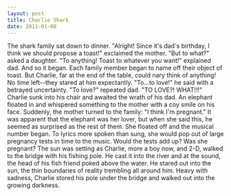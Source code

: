 ```yaml
---
layout: post
title: Charlie Shark
date: 2011-01-08
---
```

The shark family sat down to dinner.    "Alright! Since
      it's dad's birthday, I think we should propose a toast!" exclaimed the mother.    "But to what?" asked a daughter.    "To anything! Toast
      to whatever you want!" explained dad.    And so it began. Each family
      member began to name off their object of toast. But Charlie, far at the end of the table,
      could nary think of anything! No time left--they stared at him expectantly.    "To...to love!" he said with a betrayed uncertainty.    "To love?"
      repeated dad. "TO LOVE?! WHAT!!!"    Charlie sunk into his chair and
      awaited the wrath of his dad. An elephant floated in and whispered something to the mother
      with a coy smile on his face. Suddenly, the mother turned to the family: "I think I'm
      pregnant." It was apparent that the elephant was her lover, but when she said this, he seemed
      as surprised as the rest of them. She floated off and the musical number began. To lyrics more
      spoken than sung, she would pop out of large pregnancy tests in time to the music. Would the
      tests add up? Was she pregnant?    The sun was setting as Charlie, more a
      boy now, and 2-D, walked to the bridge with his fishing pole. He cast it into the river and at
      the sound, the head of his fish friend poked above the water. He stared out into the sun, the
      thin boundaries of reality trembling all around him. Heavy with sadness, Charlie stored his
      pole under the bridge and walked out into the growing darkness.